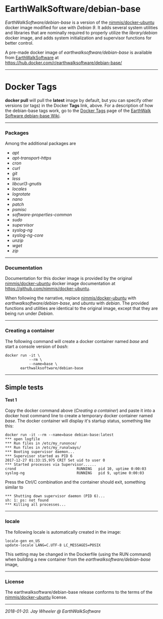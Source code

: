 # EarthWalkSoftware/debian-base

*EarthWalkSoftware/debian-base* is a version of the [nimmis/docker-ubuntu](https://github.com/nimmis/docker-ubuntu) docker image modified for use with *Debian 9*.  It adds several system utilities and libraries that are nominally required to properly utilize the *library/debian* docker image, and adds system initialization and supervisor functions for better control.  

A pre-made docker image of *earthwalksoftware/debian-base* is available from [EarthWalkSoftware](https://hub.docker.com/r/earthwalksoftware/debian-base/) at https://hub.docker.com/r/earthwalksoftware/debian-base/

______
# Docker Tags

**docker pull** will pull the **latest** image by default, but you can specify other versions (or tags) in the Docker **Tags** link, above.  For a description of how the debian-base tags work, go to the [Docker Tags](https://github.com/EarthWalkSoftware/debian-base/wiki/Docker-Tags) page of the [EarthWalk Software debian-base Wiki](https://github.com/EarthWalkSoftware/debian-base/wiki).

______
### Packages
Among the additional packages are 
- *apt*
- *apt-transport-https*  
- *cron* 
- *curl*
- *git*
- *less*
- *libcurl3-gnutls*
- *locales*
- *logrotate* 
- *nano* 
- *patch* 
- *psmisc*
- *software-properties-common*
- *sudo* 
- *supervisor*
- *syslog-ng* 
- *syslog-ng-core* 
- *unzip* 
- *wget* 
- *zip*

______
### Documentation
Documentation for this docker image is provided by the original [nimmis/docker-ubuntu](https://github.com/nimmis/docker-ubuntu) docker image documentation at https://github.com/nimmis/docker-ubuntu.

When following the narrative, replace [nimmis/docker-ubuntu](https://github.com/nimmis/docker-ubuntu) with *earthwalksoftware/debian-base*, and *ubuntu* with *debian*.  The provided functions and utilities are identical to the original image, except that they are being run under *Debian*.

______
### Creating a container
The following command will create a docker container named *base* and start a console version of *bash*:

    docker run -it \
               --rm \
               --name=base \
           earthwalksoftware/debian-base  
______
## Simple tests

#### Test 1
Copy the docker command above (*Creating a container*) and paste it into a docker host command line to create a temporary docker container named *base*.  The docker container will display it's startup status, something like this:

    docker run -it --rm --name=base debian-base:latest  
    *** open logfile  
    *** Run files in /etc/my_runonce/  
    *** Run files in /etc/my_runalways/  
    *** Booting supervisor daemon...  
    *** Supervisor started as PID 6  
    2017-12-27 01:33:15,975 CRIT Set uid to user 0  
    *** Started processes via Supervisor......  
    crond                            RUNNING   pid 10, uptime 0:00:03  
    syslog-ng                        RUNNING   pid 9, uptime 0:00:03  

Press the Ctrl/C combination and the container should exit, something similar to  

    *** Shutting down supervisor daemon (PID 6)...  
    sh: 1: ps: not found  
    *** Killing all processes...  

______
### locale
The following locale is automatically created in the image:

    locale-gen en_US
    update-locale LANG=C.UTF-8 LC_MESSAGES=POSIX  
  
This setting may be changed in the Dockerfile (using the RUN command) when building a new container from the *earthwalksoftware/debian-base* image, 

______
### License
The earthwalksoftware/debian-base release conforms to the terms of the [nimmis/docker-ubuntu](https://github.com/nimmis/docker-ubuntu) license.
______

*2018-01-20. Jay Wheeler @ EarthWalkSoftware*
